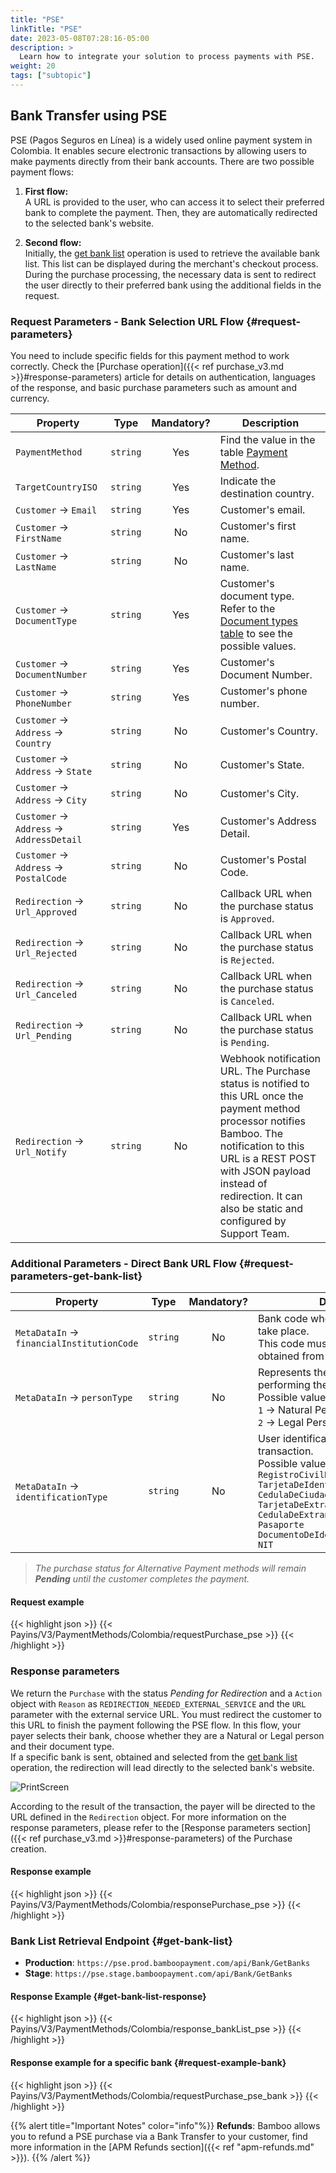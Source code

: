 ```yaml
---
title: "PSE"
linkTitle: "PSE"
date: 2023-05-08T07:28:16-05:00
description: >
  Learn how to integrate your solution to process payments with PSE.
weight: 20
tags: ["subtopic"]
---
```


## Bank Transfer using PSE
PSE (Pagos Seguros en Línea) is a widely used online payment system in Colombia. It enables secure electronic transactions by allowing users to make payments directly from their bank accounts.
There are two possible payment flows:

1. **First flow:**  
   A URL is provided to the user, who can access it to select their preferred bank to complete the payment. Then, they are automatically redirected to the selected bank's website.

2. **Second flow:**  
   Initially, the [get bank list](/en/docs/payment-methods/colombia/co-apm-pse.html#request-parameters-get-bank-list) operation is used to retrieve the available bank list. This list can be displayed during the merchant's checkout process. During the purchase processing, the necessary data is sent to redirect the user directly to their preferred bank using the additional fields in the request.


### Request Parameters - Bank Selection URL Flow {#request-parameters}
You need to include specific fields for this payment method to work correctly. Check the [Purchase operation]({{< ref purchase_v3.md >}}#response-parameters) article for details on authentication, languages of the response, and basic purchase parameters such as amount and currency.

| Property | Type | Mandatory? | Description |
|---|:-:|:-:|---|
| `PaymentMethod` | `string` | Yes | Find the value in the table [Payment Method](/en/docs/payment-methods/colombia.html#payment-methods). |
| `TargetCountryISO` | `string` | Yes | Indicate the destination country. |
| `Customer` → `Email` | `string` | Yes | Customer's email. |
| `Customer` → `FirstName` | `string` | No | Customer's first name. |
| `Customer` → `LastName` | `string` | No | Customer's last name. |
| `Customer` → `DocumentType` | `string` | Yes | Customer's document type.<br>Refer to the [Document types table](/en/docs/payment-methods/colombia.html#document-types) to see the possible values. |
| `Customer` → `DocumentNumber` | `string` | Yes | Customer's Document Number. |
| `Customer` → `PhoneNumber` | `string` | Yes | Customer's phone number. |
| `Customer` → `Address` → `Country` | `string` | No | Customer's Country. |
| `Customer` → `Address` → `State` | `string` | No | Customer's State. |
| `Customer` → `Address` → `City` | `string` | No | Customer's City. |
| `Customer` → `Address` → `AddressDetail` | `string` | Yes | Customer's Address Detail. |
| `Customer` → `Address` → `PostalCode` | `string` | No | Customer's Postal Code. |
| `Redirection` → `Url_Approved` | `string` | No | Callback URL when the purchase status is `Approved`. |
| `Redirection` → `Url_Rejected` | `string` | No | Callback URL when the purchase status is `Rejected`. |
| `Redirection` → `Url_Canceled` | `string` | No | Callback URL when the purchase status is `Canceled`. |
| `Redirection` → `Url_Pending` | `string` | No | Callback URL when the purchase status is `Pending`. |
| `Redirection` → `Url_Notify` | `string` | No | Webhook notification URL. The Purchase status is notified to this URL once the payment method processor notifies Bamboo. The notification to this URL is a REST POST with JSON payload instead of redirection. It can also be static and configured by Support Team. |

### Additional Parameters - Direct Bank URL Flow {#request-parameters-get-bank-list}

| Property | Type | Mandatory? | Description |
|---|:-:|:-:|---|
| `MetaDataIn` → `financialInstitutionCode` | `string` | No | Bank code where the transaction will take place.<br> This code must be previously obtained from the [bank list endpoint](/en/docs/payment-methods/colombia/co-apm-pse.html#get-bank-list). |
| `MetaDataIn` → `personType` | `string` | No | Represents the type of person performing the transaction. <br>Possible values: <br>`1` → Natural Person (individuals).<br> `2` → Legal Person (companies). |
| `MetaDataIn` → `identificationType` | `string` | No | User identification type for the transaction. <br>Possible values: <br>`RegistroCivilDeNacimiento`<br>`TarjetaDeIdentidad`<br>`CedulaDeCiudadania`<br>`TarjetaDeExtranjeria`<br>`CedulaDeExtranjeria`<br>`Pasaporte`<br>`DocumentoDeIdentificacionExtranjero`<br>`NIT` |

> _The purchase status for Alternative Payment methods will remain **Pending** until the customer completes the payment._

#### Request example
{{< highlight json >}}
{{< Payins/V3/PaymentMethods/Colombia/requestPurchase_pse >}}
{{< /highlight >}}

### Response parameters
We return the `Purchase` with the status _Pending for Redirection_ and a `Action` object with `Reason` as `REDIRECTION_NEEDED_EXTERNAL_SERVICE` and the `URL` parameter with the external service URL. You must redirect the customer to this URL to finish the payment following the PSE flow. In this flow, your payer selects their bank, choose whether they are a Natural or Legal person and their document type.
<br> If a specific bank is sent, obtained and selected from the [get bank list](/es/docs/payment-methods/colombia/co-apm-pse.html#request-parameters-get-bank-list) operation, the redirection will lead directly to the selected bank's website.

![PrintScreen](/assets/PSE.png)

According to the result of the transaction, the payer will be directed to the URL defined in the `Redirection` object. For more information on the response parameters, please refer to the [Response parameters section]({{< ref purchase_v3.md >}}#response-parameters) of the Purchase creation.

#### Response example 
{{< highlight json >}}
{{< Payins/V3/PaymentMethods/Colombia/responsePurchase_pse >}}
{{< /highlight >}}

### Bank List Retrieval Endpoint {#get-bank-list}

* **Production**: `https://pse.prod.bamboopayment.com/api/Bank/GetBanks`
* **Stage**: `https://pse.stage.bamboopayment.com/api/Bank/GetBanks`

#### Response Example {#get-bank-list-response}
{{< highlight json >}}
{{< Payins/V3/PaymentMethods/Colombia/response_bankList_pse >}}
{{< /highlight >}}

#### Response example for a specific bank {#request-example-bank}
{{< highlight json >}}
{{< Payins/V3/PaymentMethods/Colombia/requestPurchase_pse_bank >}}
{{< /highlight >}}


{{% alert title="Important Notes" color="info"%}}
**Refunds**: Bamboo allows you to refund a PSE purchase via a Bank Transfer to your customer, find more information in the [APM Refunds section]({{< ref "apm-refunds.md" >}}).
{{% /alert %}}
